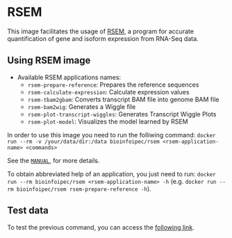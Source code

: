 # RSEM

This image facilitates the usage of [RSEM](https://github.com/deweylab/RSEM), a program for accurate quantification of gene and isoform expression from RNA-Seq data.

## Using RSEM image

- Available RSEM applications names:
  - `rsem-prepare-reference`: Prepares the reference sequences
  - `rsem-calculate-expression`: Calculate expression values
  - `rsem-tbam2gbam`: Converts transcript BAM file into genome BAM file
  - `rsem-bam2wig`: Generates a Wiggle file
  - `rsem-plot-transcript-wiggles`: Generates Transcript Wiggle Plots
  - `rsem-plot-model`: Visualizes the model learned by RSEM

In order to use this image you need to run the folliwing command: `docker run --rm -v /your/data/dir:/data bioinfoipec/rsem <rsem-application-name> <commands>`

See the [`MANUAL`](https://github.com/deweylab/RSEM), for more details.

To obtain abbreviated help of an application, you just need to run: `docker run --rm bioinfoipec/rsem <rsem-application-name> -h` (e.g. `docker run --rm bioinfoipec/rsem rsem-prepare-reference -h`).

## Test data
To test the previous command, you can access the [following link](https://github.com/deweylab/RSEM#example-main).


